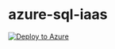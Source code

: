 # azure-sql-iaas

[![Deploy to Azure](https://azuredeploy.net/deploybutton.png)](https://azuredeploy.net/)
